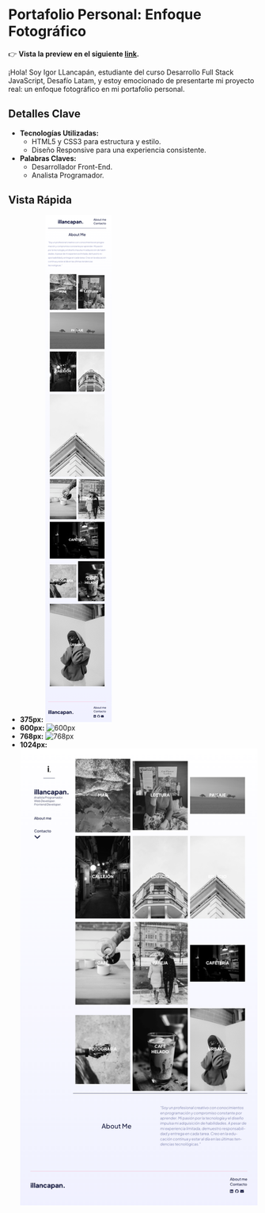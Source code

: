 # Portafolio Personal: Enfoque Fotográfico

👉 **Vista la preview en el siguiente [link](https://illancapan.github.io/desafio-10/).**



¡Hola! Soy Igor LLancapán, estudiante del curso Desarrollo Full Stack JavaScript, Desafío Latam, y estoy emocionado de presentarte mi proyecto real: un enfoque fotográfico en mi portafolio personal.

## Detalles Clave

- **Tecnologías Utilizadas:**
  - HTML5 y CSS3 para estructura y estilo.
  - Diseño Responsive para una experiencia consistente.
- **Palabras Claves:**
  - Desarrollador Front-End.
  - Analista Programador.

## Vista Rápida

- **375px:** ![375px](design/375.png)
- **600px:** ![600px](design/600.png)
- **768px:** ![768px](design/768.png)
- **1024px:** ![1024px](design/1024.png)
